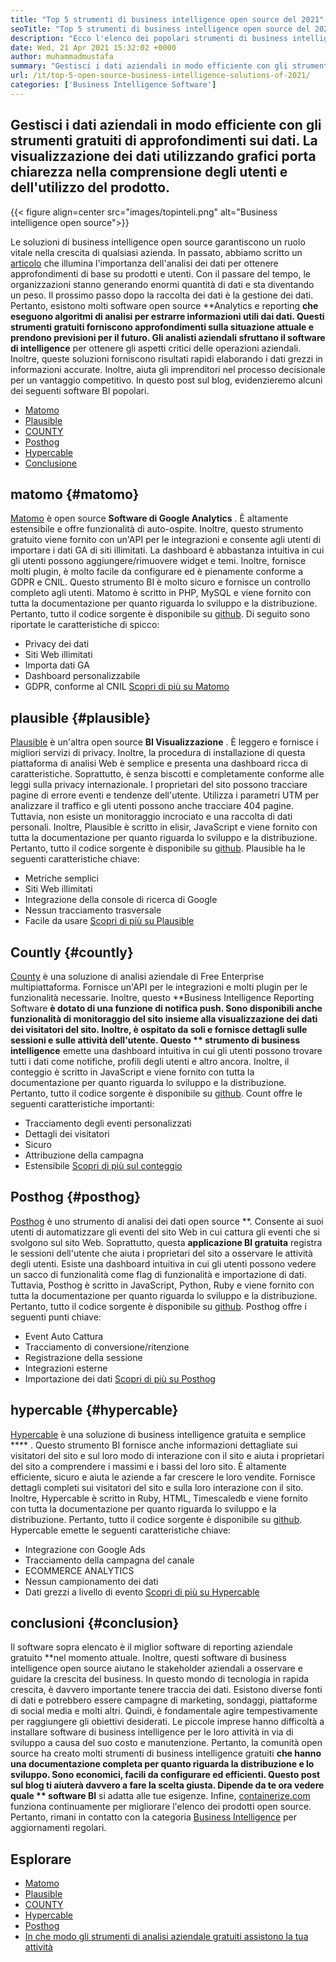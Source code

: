 ```yaml
---
title: "Top 5 strumenti di business intelligence open source del 2021" 
seoTitle: "Top 5 strumenti di business intelligence open source del 2021" 
description: "Ecco l'elenco dei popolari strumenti di business intelligence open source con funzionalità e documentazione ricche. Questi sono matomo, plausibili, conteggi e altro ancora." 
date: Wed, 21 Apr 2021 15:32:02 +0000
author: muhammadmustafa
summary: "Gestisci i dati aziendali in modo efficiente con gli strumenti gratuiti per le informazioni sui dati. La visualizzazione dei dati utilizzando grafici porta chiarezza nella comprensione degli utenti e dell'utilizzo del prodotto." 
url: /it/top-5-open-source-business-intelligence-solutions-of-2021/
categories: ['Business Intelligence Software']
---
```


## Gestisci i dati aziendali in modo efficiente con gli strumenti gratuiti di approfondimenti sui dati. La visualizzazione dei dati utilizzando grafici porta chiarezza nella comprensione degli utenti e dell'utilizzo del prodotto.

{{< figure align=center src="images/topinteli.png" alt="Business intelligence open source">}}

Le soluzioni di business intelligence open source garantiscono un ruolo vitale nella crescita di qualsiasi azienda. In passato, abbiamo scritto un [articolo][1] che illumina l'importanza dell'analisi dei dati per ottenere approfondimenti di base su prodotti e utenti. Con il passare del tempo, le organizzazioni stanno generando enormi quantità di dati e sta diventando un peso. Il prossimo passo dopo la raccolta dei dati è la gestione dei dati. Pertanto, esistono molti software open source **Analytics e reporting  **che eseguono algoritmi di analisi per estrarre informazioni utili dai dati. Questi strumenti gratuiti forniscono approfondimenti sulla situazione attuale e prendono previsioni per il futuro. Gli analisti aziendali sfruttano il software di intelligence**   per ottenere gli aspetti critici delle operazioni aziendali. Inoltre, queste soluzioni forniscono risultati rapidi elaborando i dati grezzi in informazioni accurate. Inoltre, aiuta gli imprenditori nel processo decisionale per un vantaggio competitivo. In questo post sul blog, evidenzieremo alcuni dei seguenti software BI popolari.
  * [Matomo][2]
  * [Plausible][3]
  * [COUNTY][4]
  * [Posthog][5]
  * [Hypercable][6]
  * [Conclusione][7]

## matomo   {#matomo}
[Matomo][8] è open source **Software di Google Analytics** . È altamente estensibile e offre funzionalità di auto-ospite. Inoltre, questo strumento gratuito viene fornito con un'API per le integrazioni e consente agli utenti di importare i dati GA di siti illimitati. La dashboard è abbastanza intuitiva in cui gli utenti possono aggiungere/rimuovere widget e temi. Inoltre, fornisce molti plugin, è molto facile da configurare ed è pienamente conforme a GDPR e CNIL. Questo strumento BI è molto sicuro e fornisce un controllo completo agli utenti. Matomo è scritto in PHP, MySQL e viene fornito con tutta la documentazione per quanto riguarda lo sviluppo e la distribuzione. Pertanto, tutto il codice sorgente è disponibile su [github][9].
Di seguito sono riportate le caratteristiche di spicco:
  * Privacy dei dati
  * Siti Web illimitati
  * Importa dati GA
  * Dashboard personalizzabile
  * GDPR, conforme al CNIL
[Scopri di più su Matomo][10]

## plausible   {#plausible}
[Plausible][11] è un'altra open source **BI Visualizzazione** . È leggero e fornisce i migliori servizi di privacy. Inoltre, la procedura di installazione di questa piattaforma di analisi Web è semplice e presenta una dashboard ricca di caratteristiche. Soprattutto, è senza biscotti e completamente conforme alle leggi sulla privacy internazionale. I proprietari del sito possono tracciare pagine di errore eventi e tendenze dell'utente. Utilizza i parametri UTM per analizzare il traffico e gli utenti possono anche tracciare 404 pagine. Tuttavia, non esiste un monitoraggio incrociato e una raccolta di dati personali. Inoltre, Plausible è scritto in elisir, JavaScript e viene fornito con tutta la documentazione per quanto riguarda lo sviluppo e la distribuzione. Pertanto, tutto il codice sorgente è disponibile su [github][12].
Plausible ha le seguenti caratteristiche chiave:
  * Metriche semplici
  * Siti Web illimitati
  * Integrazione della console di ricerca di Google
  * Nessun tracciamento trasversale
  * Facile da usare
[Scopri di più su Plausible][13]

## Countly   {#countly}
[County][14] è una soluzione di analisi aziendale di Free Enterprise multipiattaforma. Fornisce un'API per le integrazioni e molti plugin per le funzionalità necessarie. Inoltre, questo **Business Intelligence Reporting Software  **è dotato di una funzione di notifica push. Sono disponibili anche funzionalità di monitoraggio del sito insieme alla visualizzazione dei dati dei visitatori del sito. Inoltre, è ospitato da soli e fornisce dettagli sulle sessioni e sulle attività dell'utente. Questo **  strumento di business intelligence**  emette una dashboard intuitiva in cui gli utenti possono trovare tutti i dati come notifiche, profili degli utenti e altro ancora. Inoltre, il conteggio è scritto in JavaScript e viene fornito con tutta la documentazione per quanto riguarda lo sviluppo e la distribuzione. Pertanto, tutto il codice sorgente è disponibile su [github][15].
Count offre le seguenti caratteristiche importanti:
  * Tracciamento degli eventi personalizzati
  * Dettagli dei visitatori
  * Sicuro
  * Attribuzione della campagna
  * Estensibile
[Scopri di più sul conteggio][16]

## Posthog   {#posthog}
[Posthog][17] è uno strumento di analisi dei dati open source **. Consente ai suoi utenti di automatizzare gli eventi del sito Web in cui cattura gli eventi che si svolgono sul sito Web. Soprattutto, questa **applicazione BI gratuita**  registra le sessioni dell'utente che aiuta i proprietari del sito a osservare le attività degli utenti. Esiste una dashboard intuitiva in cui gli utenti possono vedere un sacco di funzionalità come flag di funzionalità e importazione di dati. Tuttavia, Posthog è scritto in JavaScript, Python, Ruby e viene fornito con tutta la documentazione per quanto riguarda lo sviluppo e la distribuzione. Pertanto, tutto il codice sorgente è disponibile su [github][18].
Posthog offre i seguenti punti chiave:
  * Event Auto Cattura
  * Tracciamento di conversione/ritenzione
  * Registrazione della sessione
  * Integrazioni esterne
  * Importazione dei dati
[Scopri di più su Posthog][19]

## hypercable   {#hypercable}
[Hypercable][20] è una soluzione di business intelligence gratuita e semplice  **** . Questo strumento BI fornisce anche informazioni dettagliate sui visitatori del sito e sul loro modo di interazione con il sito e aiuta i proprietari del sito a comprendere i massimi e i bassi del loro sito. È altamente efficiente, sicuro e aiuta le aziende a far crescere le loro vendite. Fornisce dettagli completi sui visitatori del sito e sulla loro interazione con il sito. Inoltre, Hypercable è scritto in Ruby, HTML, Timescaledb e viene fornito con tutta la documentazione per quanto riguarda lo sviluppo e la distribuzione. Pertanto, tutto il codice sorgente è disponibile su [github][21].
Hypercable emette le seguenti caratteristiche chiave:
  * Integrazione con Google Ads
  * Tracciamento della campagna del canale
  * ECOMMERCE ANALYTICS
  * Nessun campionamento dei dati
  * Dati grezzi a livello di evento
[Scopri di più su Hypercable][20]

## conclusioni   {#conclusion}
Il software sopra elencato è il miglior software di reporting aziendale gratuito **nel momento attuale. Inoltre, questi software di business intelligence open source aiutano le stakeholder aziendali a osservare e guidare la crescita del business. In questo mondo di tecnologia in rapida crescita, è davvero importante tenere traccia dei dati. Esistono diverse fonti di dati e potrebbero essere campagne di marketing, sondaggi, piattaforme di social media e molti altri. Quindi, è fondamentale agire tempestivamente per raggiungere gli obiettivi desiderati. Le piccole imprese hanno difficoltà a installare software di business intelligence per le loro attività in via di sviluppo a causa del suo costo e manutenzione. Pertanto, la comunità open source ha creato molti strumenti di business intelligence gratuiti  **che hanno una documentazione completa per quanto riguarda la distribuzione e lo sviluppo. Sono economici, facili da configurare ed efficienti. Questo post sul blog ti aiuterà davvero a fare la scelta giusta. Dipende da te ora vedere quale **  software BI**  si adatta alle tue esigenze.
Infine, [containerize.com][22] funziona continuamente per migliorare l'elenco dei prodotti open source. Pertanto, rimani in contatto con la categoria [Business Intelligence][23] per aggiornamenti regolari.

## Esplorare
  * [Matomo][8]
  * [Plausible][11]
  * [COUNTY][14]
  * [Hypercable][20]
  * [Posthog][17]
  * [In che modo gli strumenti di analisi aziendale gratuiti assistono la tua attività][24]

  
[1]: https://blog.containerize.com/category/business-intelligence-software/
[2]: #Matomo
[3]: #Plausible
[4]: #Countly
[5]: #Posthog
[6]: #HyperCable
[7]: #Conclusion
[8]: https://products.containerize.com/business-intelligence/matomo
[9]: https://github.com/matomo-org/matomo
[10]: https://matomo.org/
[11]: https://products.containerize.com/business-intelligence/plausible
[12]: https://github.com/plausible/analytics
[13]: https://plausible.io/
[14]: https://products.containerize.com/business-intelligence/countly
[15]: https://github.com/countly/countly-server
[16]: https://count.ly/
[17]: https://products.containerize.com/business-intelligence/posthog
[18]: https://github.com/PostHog/posthog
[19]: https://posthog.com/
[20]: https://products.containerize.com/business-intelligence/hypercable
[21]: https://github.com/HyperCable/hypercable
[22]: https://www.containerize.com/
[23]: https://products.containerize.com/business-intelligence/
[24]: https://blog.containerize.com/2021/03/12/how-free-business-analytics-tools-assist-your-business/
